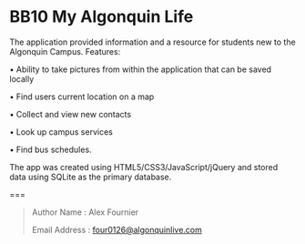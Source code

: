 BB10 My Algonquin Life
======================

The application provided information and a resource for students new to the Algonquin Campus.
Features:

•	Ability to take pictures from within the application that can be saved locally

•	Find users current location on a map

•	Collect and view new contacts

•	Look up campus services

•	Find bus schedules.


The app was created using HTML5/CSS3/JavaScript/jQuery and stored data using SQLite as the primary database.

===
> Author Name : Alex Fournier
>
> Email Address : four0126@algonquinlive.com
